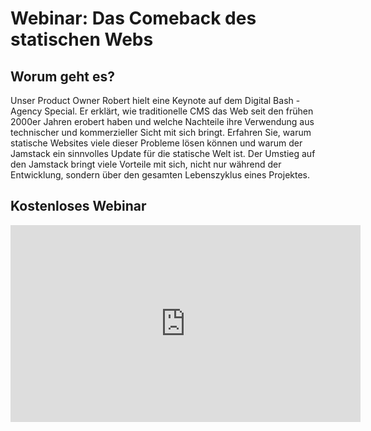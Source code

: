 ﻿---
description: 'Unser Product Owner Robert erklärt in einem kostenlosen Webinar die Vorteile von Jamstack-Websites entlang eines Projektlebenszyklus.'
created: '2021-08-05'
author: 'robert-schleinhege'
tags:
    - webinar
    - jamstack
hidden: false

---

# Webinar: Das Comeback des statischen Webs

## Worum geht es?

Unser Product Owner Robert hielt eine Keynote auf dem Digital Bash - Agency Special. Er erklärt, wie traditionelle CMS das Web seit den frühen 2000er Jahren erobert haben und welche Nachteile ihre Verwendung aus technischer und kommerzieller Sicht mit sich bringt. Erfahren Sie, warum statische Websites viele dieser Probleme lösen können und warum der Jamstack ein sinnvolles Update für die statische Welt ist. Der Umstieg auf den Jamstack bringt viele Vorteile mit sich, nicht nur während der Entwicklung, sondern über den gesamten Lebenszyklus eines Projektes.

## Kostenloses Webinar

<iframe width="560" height="315" src="https://www.youtube-nocookie.com/embed/qWnQaAXneEA" title="YouTube video player" frameborder="0" allow="accelerometer; autoplay; clipboard-write; encrypted-media; gyroscope; picture-in-picture" allowfullscreen></iframe>
